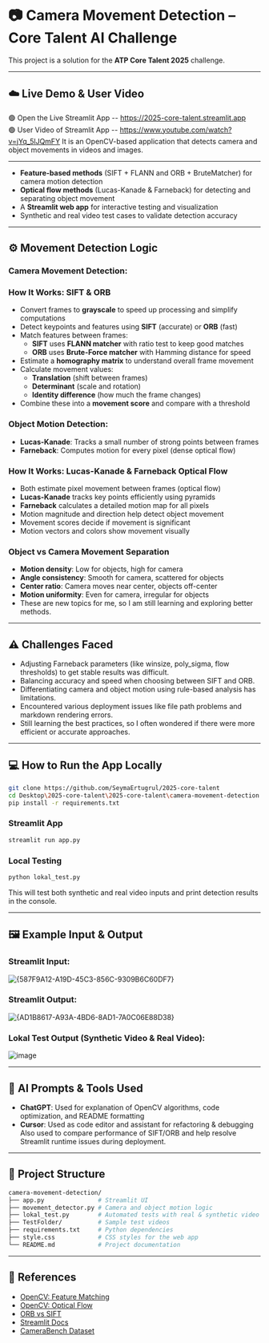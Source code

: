 # 📷 Camera Movement Detection – Core Talent AI Challenge

This project is a solution for the **ATP Core Talent 2025** challenge.

---

## ☁️ Live Demo & User Video

🟢 Open the Live Streamlit App -- https://2025-core-talent.streamlit.app  
🟢 User Video of Streamlit App -- https://www.youtube.com/watch?v=jYq_5lJQmFY
It is an OpenCV-based application that detects camera and object movements in videos and images.

---
- **Feature-based methods** (SIFT + FLANN and ORB + BruteMatcher) for camera motion detection
- **Optical flow methods** (Lucas-Kanade & Farneback) for detecting and separating object movement
- A **Streamlit web app** for interactive testing and visualization
- Synthetic and real video test cases to validate detection accuracy

---

## ⚙️ Movement Detection Logic

### Camera Movement Detection:

### How It Works: SIFT & ORB

- Convert frames to **grayscale** to speed up processing and simplify computations  
- Detect keypoints and features using **SIFT** (accurate) or **ORB** (fast)  
- Match features between frames:  
  - **SIFT** uses **FLANN matcher** with ratio test to keep good matches  
  - **ORB** uses **Brute-Force matcher** with Hamming distance for speed  
- Estimate a **homography matrix** to understand overall frame movement  
- Calculate movement values:  
  - **Translation** (shift between frames)  
  - **Determinant** (scale and rotation)  
  - **Identity difference** (how much the frame changes)  
- Combine these into a **movement score** and compare with a threshold  

### Object Motion Detection:

- **Lucas-Kanade**: Tracks a small number of strong points between frames  
- **Farneback**: Computes motion for every pixel (dense optical flow)  

### How It Works: Lucas-Kanade & Farneback Optical Flow

- Both estimate pixel movement between frames (optical flow)  
- **Lucas-Kanade** tracks key points efficiently using pyramids  
- **Farneback** calculates a detailed motion map for all pixels  
- Motion magnitude and direction help detect object movement  
- Movement scores decide if movement is significant  
- Motion vectors and colors show movement visually  

### Object vs Camera Movement Separation

- **Motion density**: Low for objects, high for camera  
- **Angle consistency**: Smooth for camera, scattered for objects  
- **Center ratio**: Camera moves near center, objects off-center  
- **Motion uniformity**: Even for camera, irregular for objects  
- These are new topics for me, so I am still learning and exploring better methods.  

---

## ⚠️ Challenges Faced

- Adjusting Farneback parameters (like winsize, poly_sigma, flow thresholds) to get stable results was difficult.
- Balancing accuracy and speed when choosing between SIFT and ORB.
- Differentiating camera and object motion using rule-based analysis has limitations.
- Encountered various deployment issues like file path problems and markdown rendering errors.
- Still learning the best practices, so I often wondered if there were more efficient or accurate approaches.

---

## 💻 How to Run the App Locally

```bash
git clone https://github.com/SeymaErtugrul/2025-core-talent
cd Desktop\2025-core-talent\2025-core-talent\camera-movement-detection
pip install -r requirements.txt
```

### Streamlit App
```bash
streamlit run app.py
```

### Local Testing
```bash
python lokal_test.py
```

This will test both synthetic and real video inputs and print detection results in the console.

---

## 🖼 Example Input & Output

### Streamlit Input:
![{587F9A12-A19D-45C3-856C-9309B6C60DF7}](https://github.com/user-attachments/assets/adc83f15-596a-4df5-9c8b-e72c13251f19)

### Streamlit Output:
![{AD1B8617-A93A-4BD6-8AD1-7A0C06E88D38}](https://github.com/user-attachments/assets/7d9aee64-3b7f-425a-b2b8-304e0529d212)

### Lokal Test Output (Synthetic Video & Real Video):
![image](https://github.com/user-attachments/assets/4fb27ac4-5133-4439-b4b6-9d86d7dd538e)

---

## 🤔 AI Prompts & Tools Used

- **ChatGPT**: Used for explanation of OpenCV algorithms, code optimization, and README formatting
- **Cursor**: Used as code editor and assistant for refactoring & debugging  
  Also used to compare performance of SIFT/ORB and help resolve Streamlit runtime issues during deployment.

---

## 📁 Project Structure

```bash
camera-movement-detection/
├── app.py               # Streamlit UI
├── movement_detector.py # Camera and object motion logic
├── lokal_test.py        # Automated tests with real & synthetic video
├── TestFolder/          # Sample test videos
├── requirements.txt     # Python dependencies
├── style.css            # CSS styles for the web app
└── README.md            # Project documentation
```

---

## 📄 References

- [OpenCV: Feature Matching](https://docs.opencv.org/4.x/dc/dc3/tutorial_py_matcher.html)
- [OpenCV: Optical Flow](https://docs.opencv.org/4.x/d4/dee/tutorial_optical_flow.html)
- [ORB vs SIFT](https://learnopencv.com/feature-matching-using-orb)
- [Streamlit Docs](https://docs.streamlit.io/)
- [CameraBench Dataset](https://huggingface.co/datasets/camerabench)
